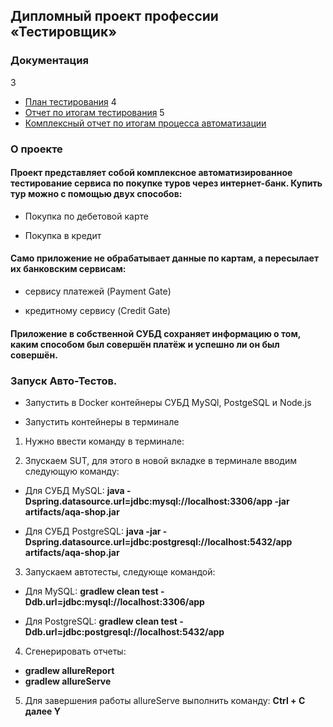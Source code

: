 ## Дипломный проект профессии «Тестировщик»

### Документация
3
* [План тестирования](https://github.com/Chzhanchik/QADiplom/blob/master/documents/Plan.md "План тестирования")
  4
* [Отчет по итогам тестирования](https://github.com/Chzhanchik/QADiplom/blob/master/documents/Report.md "Отчет по итогам тестирования")
  5
* [Комплексный отчет по итогам процесса автоматизации](https://github.com/Chzhanchik/QADiplom/blob/master/documents/Summary.md "Комплексный отчет по итогам процесса автоматизации")
  
### О проекте

#### Проект представляет собой комплексное автоматизированное тестирование сервиса по покупке туров через интернет-банк. Купить тур можно с помощью двух способов:

* Покупка по дебетовой карте

* Покупка в кредит
  
#### Само приложение не обрабатывает данные по картам, а пересылает их банковским сервисам:

* сервису платежей (Payment Gate)

* кредитному сервису (Credit Gate)
  
#### Приложение в собственной СУБД сохраняет информацию о том, каким способом был совершён платёж и успешно ли он был совершён.

### Запуск Авто-Тестов.

* Запустить в Docker контейнеры СУБД MySQl, PostgeSQL и Node.js
  
* Запустить контейнеры в терминале
  
1. Нужно ввести команду в терминале:
  
2. Зпускаем SUT, для этого в новой вкладке в терминале вводим следующую команду:
   
* Для СУБД MySQL: **java -Dspring.datasource.url=jdbc:mysql://localhost:3306/app -jar artifacts/aqa-shop.jar**
  
* Для СУБД PostgreSQL: **java -jar -Dspring.datasource.url=jdbc:postgresql://localhost:5432/app artifacts/aqa-shop.jar**
  
3. Запускаем автотесты, следующе командой:
   
* Для MySQL:
  **gradlew clean test -Ddb.url=jdbc:mysql://localhost:3306/app**
  
* Для PostgreSQL: 
  **gradlew clean test -Ddb.url=jdbc:postgresql://localhost:5432/app**
  
4. Сгенерировать отчеты:
   
* **gradlew allureReport**
* **gradlew allureServe**
 
5. Для завершения работы allureServe выполнить команду: **Ctrl + С далее Y**